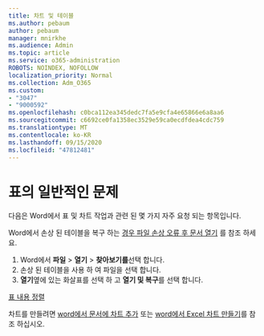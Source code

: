 ```yaml
---
title: 차트 및 테이블
ms.author: pebaum
author: pebaum
manager: mnirkhe
ms.audience: Admin
ms.topic: article
ms.service: o365-administration
ROBOTS: NOINDEX, NOFOLLOW
localization_priority: Normal
ms.collection: Adm_O365
ms.custom:
- "3047"
- "9000592"
ms.openlocfilehash: c0bca112ea345dedc7fa5e9cfa4e65866e6a8aa6
ms.sourcegitcommit: c6692ce0fa1358ec3529e59ca0ecdfdea4cdc759
ms.translationtype: MT
ms.contentlocale: ko-KR
ms.lasthandoff: 09/15/2020
ms.locfileid: "47812481"
---
```

# <a name="common-issues-with-tables"></a>표의 일반적인 문제 

다음은 Word에서 표 및 차트 작업과 관련 된 몇 가지 자주 요청 되는 항목입니다.

Word에서 손상 된 테이블을 복구 하는 [경우 파일 손상 오류 후 문서 열기](https://support.office.com/article/47df9d48-2165-4411-a699-1786ac734bc3) 를 참조 하세요.

 1. Word에서 **파일**  >  **열기**  >  **찾아보기를**선택 합니다.
 2. 손상 된 테이블을 사용 하 여 파일을 선택 합니다.
 3. **열기**옆에 있는 화살표를 선택 하 고 **열기 및 복구**를 선택 합니다.

[표 내용 정렬](https://support.office.com/article/F8392477-4613-49CD-ABA6-7C2E48F1D91F)

차트를 만들려면 [word에서 문서에 차트 추가](https://support.office.com/article/ff48e3eb-5e04-4368-a39e-20df7c798932) 또는 [word에서 Excel 차트 만들기](https://support.office.com/article/11A7D2F0-4487-4A9B-BBC6-D50916CD4A57)를 참조 하십시오.